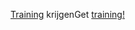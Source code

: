 <span data-ttu-id="926f5-101">[Training](https://docs.microsoft.com/en-us/dynamics365/get-started/training/) krijgen</span><span class="sxs-lookup"><span data-stu-id="926f5-101">Get [training!](https://docs.microsoft.com/en-us/dynamics365/get-started/training/)</span></span>
